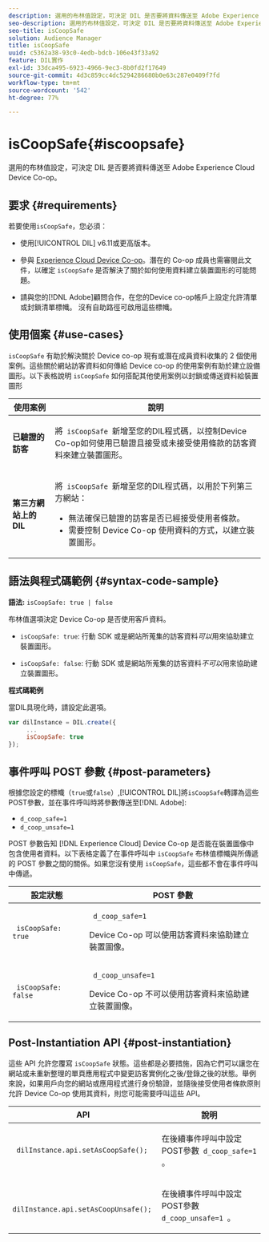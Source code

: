 ```yaml
---
description: 選用的布林值設定，可決定 DIL 是否要將資料傳送至 Adobe Experience Cloud Device Co-op。
seo-description: 選用的布林值設定，可決定 DIL 是否要將資料傳送至 Adobe Experience Cloud Device Co-op。
seo-title: isCoopSafe
solution: Audience Manager
title: isCoopSafe
uuid: c5362a38-93c0-4edb-bdcb-106e43f33a92
feature: DIL實作
exl-id: 33dca495-6923-4966-9ec3-8b0fd2f17649
source-git-commit: 4d3c859cc4dc5294286680b0e63c287e0409f7fd
workflow-type: tm+mt
source-wordcount: '542'
ht-degree: 77%

---
```


# isCoopSafe{#iscoopsafe}

選用的布林值設定，可決定 DIL 是否要將資料傳送至 Adobe Experience Cloud Device Co-op。

## 要求 {#requirements}

若要使用`isCoopSafe`，您必須：

* 使用[!UICONTROL DIL] v6.11或更高版本。
* 參與 [Experience Cloud Device Co-op](https://docs.adobe.com/content/help/zh-Hant/device-co-op/using/home.translate.html)。潛在的 Co-op 成員也需審閱此文件，以確定 `isCoopSafe` 是否解決了關於如何使用資料建立裝置圖形的可能問題。

* 請與您的[!DNL Adobe]顧問合作，在您的Device co-op帳戶上設定允許清單或封鎖清單標幟。 沒有自助路徑可啟用這些標幟。

## 使用個案 {#use-cases}

`isCoopSafe` 有助於解決關於 Device co-op 現有或潛在成員資料收集的 2 個使用案例。這些關於網站訪客資料如何傳給 Device co-op 的使用案例有助於建立設備圖形。以下表格說明 `isCoopSafe` 如何搭配其他使用案例以封鎖或傳送資料給裝置圖形

<table id="table_A24C63D2A21F47EDBAC8FA5E7BE888D8"> 
 <thead> 
  <tr> 
   <th colname="col1" class="entry"> 使用案例 </th> 
   <th colname="col2" class="entry"> 說明 </th> 
  </tr> 
 </thead>
 <tbody> 
  <tr> 
   <td colname="col1"> <p> <b>已驗證的訪客</b> </p> </td> 
   <td colname="col2"> <p>將<code> isCoopSafe </code>新增至您的<span class="wintitle">DIL</span>程式碼，以控制Device Co-op如何使用已驗證且接受或未接受使用條款的訪客資料來建立裝置圖形。 </p> </td> 
  </tr> 
  <tr> 
   <td colname="col1"> <p> <b>第三方網站上的 DIL</b> </p> </td> 
   <td colname="col2"> <p>將<code> isCoopSafe </code>新增至您的<span class="wintitle">DIL</span>程式碼，以用於下列第三方網站： </p> <p> 
     <ul id="ul_C27BB26510314834A2A7CD99D46DA4AC"> 
      <li id="li_4E6AE574F18646F09C0CF4553EEA1A9E">無法確保已驗證的訪客是否已經接受使用者條款。 </li> 
      <li id="li_26D0561BF32B4278B0A6B5082C17FED8">需要控制 Device Co-op 使用資料的方式，以建立裝置圖形。 </li> 
     </ul> </p> </td> 
  </tr> 
 </tbody> 
</table>

## 語法與程式碼範例 {#syntax-code-sample}

**語法:** `isCoopSafe: true | false`

布林值選項決定 Device Co-op 是否使用客戶資料。

* `isCoopSafe: true`: 行動 SDK 或是網站所蒐集的訪客資料&#x200B;*可以*&#x200B;用來協助建立裝置圖形。

* `isCoopSafe: false`: 行動 SDK 或是網站所蒐集的訪客資料&#x200B;*不可以*&#x200B;用來協助建立裝置圖形。

**程式碼範例**

當DIL具現化時，請設定此選項。

```js
var dilInstance = DIL.create({ 
     ... 
     isCoopSafe: true 
});
```

## 事件呼叫 POST 參數 {#post-parameters}

根據您設定的標幟（`true`或`false`）,[!UICONTROL DIL]將`isCoopSafe`轉譯為這些POST參數，並在事件呼叫時將參數傳送至[!DNL Adobe]:

* `d_coop_safe=1`
* `d_coop_unsafe=1`

POST 參數告知 [!DNL Experience Cloud] Device Co-op 是否能在裝置圖像中包含使用者資料。以下表格定義了在事件呼叫中 `isCoopSafe` 布林值標幟與所傳遞的 POST 參數之間的關係。如果您沒有使用 `isCoopSafe`，這些都不會在事件呼叫中傳遞。

<table id="table_0A544534CA904F4D9836A34B8C1EACBB"> 
 <thead> 
  <tr> 
   <th colname="col1" class="entry"> 設定狀態 </th> 
   <th colname="col2" class="entry"> POST 參數 </th> 
  </tr> 
 </thead>
 <tbody> 
  <tr> 
   <td colname="col1"> <p> <code> isCoopSafe: true </code> </p> </td> 
   <td colname="col2"> <p> <code> d_coop_safe=1 </code> </p> <p>Device Co-op 可以使用訪客資料來協助建立裝置圖像。 </p> </td> 
  </tr> 
  <tr> 
   <td colname="col1"> <p> <code> isCoopSafe: false </code> </p> </td> 
   <td colname="col2"> <p> <code> d_coop_unsafe=1 </code> </p> <p>Device Co-op 不可以使用訪客資料來協助建立裝置圖像。 </p> </td> 
  </tr> 
 </tbody> 
</table>

## Post-Instantiation API  {#post-instantiation}

這些 API 允許您覆寫 `isCoopSafe` 狀態。這些都是必要措施，因為它們可以讓您在網站或未重新整理的單頁應用程式中變更訪客實例化之後/登錄之後的狀態。舉例來說，如果用戶向您的網站或應用程式進行身份驗證，並隨後接受使用者條款原則允許 Device Co-op 使用其資料，則您可能需要呼叫這些 API。

<table id="table_BAA96B1F82BE48C3A61A1AF1367BA45C"> 
 <thead> 
  <tr> 
   <th colname="col1" class="entry"> API </th> 
   <th colname="col2" class="entry"> 說明 </th> 
  </tr> 
 </thead>
 <tbody> 
  <tr> 
   <td colname="col1"> <p> <code> dilInstance.api.setAsCoopSafe(); </code> </p> </td> 
   <td colname="col2"> <p>在後續事件呼叫中設定POST參數<code> d_coop_safe=1 </code>。 </p> </td> 
  </tr> 
  <tr> 
   <td colname="col1"> <p> <code> dilInstance.api.setAsCoopUnsafe(); </code> </p> </td> 
   <td colname="col2"> <p>在後續事件呼叫中設定POST參數<code> d_coop_unsafe=1 </code>。 </p> </td> 
  </tr> 
 </tbody> 
</table>

<!-- 

Wiki page https://wiki.corp.adobe.com/x/RCfFTg

 -->
